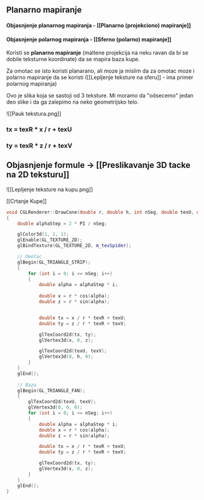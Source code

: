 ## Planarno mapiranje

#### Objasnjenje planarnog mapiranja - [[Planarno (projekciono) mapiranje]]

#### Objasnjenje polarnog mapiranja - [[Sferno (polarno) mapiranje]]



Koristi se **planarno mapiranje** (maltene projekcija na neku ravan da bi se dobile teksturne koordinate) da se mapira baza kupe.

Za omotac se isto koristi planarano, ali moze ja mislim da za omotac moze i polarno mapiranje da se koristi ([[Lepljenje teksture na sferu]] - ima primer polarnog mapiranja)

Ovo je slika koja se sastoji od 3 teksture. Mi moramo da "odsecemo" jedan deo slike i da ga zalepimo na neko geometrijsko telo.

![[Pauk tekstura.png]]

### **tx = texR * x / r + texU**  
### **ty = texR * z / r + texV**  

## Objasnjenje formule -> [[Preslikavanje 3D tacke na 2D teksturu]]

![[Lepljenje teksture na kupu.png]]

[[Crtanje Kupe]]
```c++
void CGLRenderer::DrawCone(double r, double h, int nSeg, double texU, double texV, double texR)
{
	double alphaStep = 2 * PI / nSeg;

	glColor3d(1, 1, 1);
	glEnable(GL_TEXTURE_2D);
	glBindTexture(GL_TEXTURE_2D, m_texSpider);

	// Omotac
	glBegin(GL_TRIANGLE_STRIP);
	{
		for (int i = 0; i <= nSeg; i++)
		{
			double alpha = alphaStep * i;
		
			double x = r * cos(alpha);
			double z = r * sin(alpha);


			double tx = x / r * texR + texU;
			double ty = z / r * texR + texV;

			glTexCoord2d(tx, ty);
			glVertex3d(x, 0, z);

			glTexCoord2d(texU, texV);
			glVertex3d(0, h, 0);
		}
	}
	glEnd();
	
	// Baza
	glBegin(GL_TRIANGLE_FAN);
	{
		glTexCoord2d(texU, texV);
		glVertex3d(0, 0, 0);
		for (int i = 0; i <= nSeg; i++)
		{
			double alpha = alphaStep * i;
			double x = r * cos(alpha);
			double z = r * sin(alpha);

			double tx = x / r * texR + texU;
			double ty = z / r * texR + texV;

			glTexCoord2d(tx, ty);
			glVertex3d(x, 0, z);
		}
	}
	glEnd();
}
```
